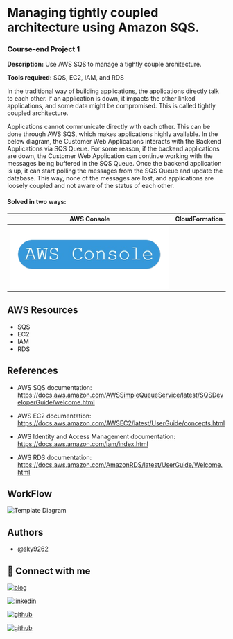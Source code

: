 # **Managing tightly coupled architecture using Amazon SQS.**

### **Course-end Project 1**

**Description:** Use AWS SQS to manage a tightly couple architecture.

**Tools required:** SQS, EC2, IAM, and RDS

In the traditional way of building applications, the applications directly talk to each other. if an application is down, it impacts the other linked applications, and some data might be compromised. This is called tightly coupled architecture.

 

Applications cannot communicate directly with each other. This can be done through AWS SQS, which makes applications highly available. In the below diagram, the Customer Web Applications interacts with the Backend Applications via SQS Queue. For some reason, if the backend applications are down, the Customer Web Application can continue working with the messages being buffered in the SQS Queue. Once the backend application is up, it can start polling the messages from the SQS Queue and update the database. This way, none of the messages are lost, and applications are loosely coupled and not aware of the status of each other.

#### Solved in two ways:

AWS Console            |  CloudFormation
:-------------------------:|:-------------------------:
[<img src="./images/b1.png">](./Amazon%20Console.md)  |  



## AWS Resources
- SQS
- EC2
- IAM
- RDS

 

## References
- AWS SQS documentation: https://docs.aws.amazon.com/AWSSimpleQueueService/latest/SQSDeveloperGuide/welcome.html

- AWS EC2 documentation: https://docs.aws.amazon.com/AWSEC2/latest/UserGuide/concepts.html

- AWS Identity and Access Management documentation: https://docs.aws.amazon.com/iam/index.html

- AWS RDS documentation: https://docs.aws.amazon.com/AmazonRDS/latest/UserGuide/Welcome.html



## WorkFlow

![Template Diagram](./images/template1-designer.png)



## Authors

- [@sky9262](https://www.github.com/sky9262)


## 🔗 Connect with me
[![blog](https://img.shields.io/badge/blog-000?style=for-the-badge&logo=ko-fi&logoColor=white)](https://sky9262.tistory.com/)

[![linkedin](https://img.shields.io/badge/linkedin-0A66C2?style=for-the-badge&logo=linkedin&logoColor=white)](https://www.linkedin.com/in/sky9262/)

[![github](https://img.shields.io/badge/Instagram-ffffff?style=for-the-badge&logo=instagram&logoColor=dd2a7b)](https://www.instagram.com/sky926296/)

[![github](https://img.shields.io/badge/github-000?style=for-the-badge&logo=github&logoColor=white)](https://github.com/sky9262/)